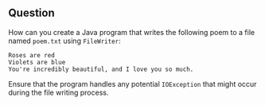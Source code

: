 ## Question

How can you create a Java program that writes the following poem to a file named `poem.txt` using `FileWriter`:

```
Roses are red
Violets are blue
You're incredibly beautiful, and I love you so much.
```

Ensure that the program handles any potential `IOException` that might occur during the file writing process.